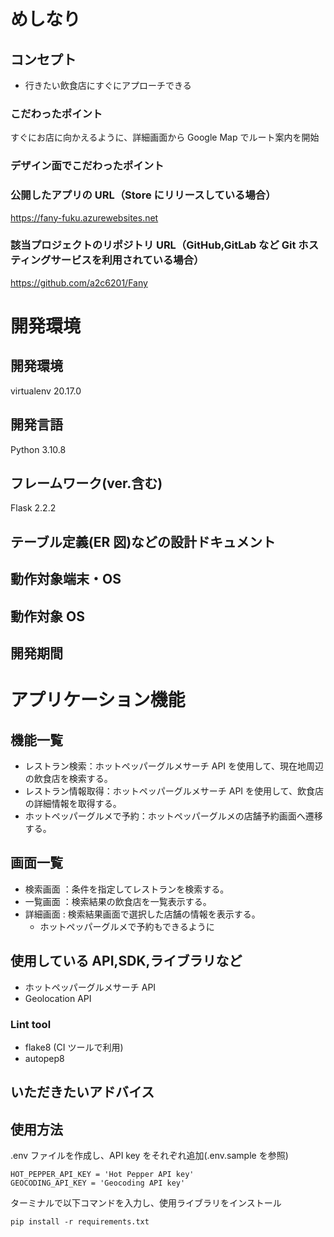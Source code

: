 # めしなり

## コンセプト

- 行きたい飲食店にすぐにアプローチできる

### こだわったポイント

すぐにお店に向かえるように、詳細画面から Google Map でルート案内を開始

### デザイン面でこだわったポイント

### 公開したアプリの URL（Store にリリースしている場合）

https://fany-fuku.azurewebsites.net

### 該当プロジェクトのリポジトリ URL（GitHub,GitLab など Git ホスティングサービスを利用されている場合）

https://github.com/a2c6201/Fany

# 開発環境

## 開発環境

virtualenv 20.17.0

## 開発言語

Python 3.10.8

## フレームワーク(ver.含む)

Flask 2.2.2

## テーブル定義(ER 図)などの設計ドキュメント

## 動作対象端末・OS

## 動作対象 OS

## 開発期間

# アプリケーション機能

## 機能一覧

- レストラン検索：ホットペッパーグルメサーチ API を使用して、現在地周辺の飲食店を検索する。
- レストラン情報取得：ホットペッパーグルメサーチ API を使用して、飲食店の詳細情報を取得する。
- ホットペッパーグルメで予約：ホットペッパーグルメの店舗予約画面へ遷移する。
  <!-- - 電話アプリ連携：飲食店の電話番号を電話アプリに連携する。 -->
  <!-- - 地図アプリ連携：飲食店の所在地を地図アプリに連携する。 -->

## 画面一覧

- 検索画面 ：条件を指定してレストランを検索する。
- 一覧画面 ：検索結果の飲食店を一覧表示する。
- 詳細画面 : 検索結果画面で選択した店舗の情報を表示する。
  - ホットペッパーグルメで予約もできるように

## 使用している API,SDK,ライブラリなど

- ホットペッパーグルメサーチ API
- Geolocation API

### Lint tool

- flake8 (CI ツールで利用)
- autopep8

## いただきたいアドバイス

## 使用方法

.env ファイルを作成し、API key をそれぞれ追加(.env.sample を参照)

```
HOT_PEPPER_API_KEY = 'Hot Pepper API key'
GEOCODING_API_KEY = 'Geocoding API key'
```

ターミナルで以下コマンドを入力し、使用ライブラリをインストール

```
pip install -r requirements.txt
```
